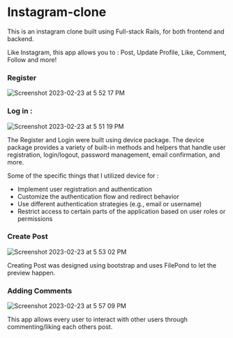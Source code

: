# Instagram-clone

This is an instagram clone built using Full-stack Rails, for both frontend and backend. 

Like Instagram, this app allows you to : Post, Update Profile, Like, Comment, Follow and more! 

### Register 
![Screenshot 2023-02-23 at 5 52 17 PM](https://user-images.githubusercontent.com/107775878/221048842-8bb7f008-370a-42f9-9d44-e826b798d2ea.png)


### Log in :
![Screenshot 2023-02-23 at 5 51 19 PM](https://user-images.githubusercontent.com/107775878/221048705-25828e50-4567-41fa-aeed-af2ca3e9b188.png)

The Register and Login were built using device package. The device package provides a variety of built-in methods and helpers that handle user registration, login/logout, password management, email confirmation, and more.

Some of the specific things that I utilized device for :

- Implement user registration and authentication
- Customize the authentication flow and redirect behavior
- Use different authentication strategies (e.g., email or username)
- Restrict access to certain parts of the application based on user roles or permissions

### Create Post 

![Screenshot 2023-02-23 at 5 53 02 PM](https://user-images.githubusercontent.com/107775878/221048963-40b0c856-706e-4b51-b989-d852993dd3c3.png)

Creating Post was designed using bootstrap and uses FilePond to let the preview happen. 

### Adding Comments

![Screenshot 2023-02-23 at 5 57 09 PM](https://user-images.githubusercontent.com/107775878/221049621-d655d207-9531-494f-8e23-6cb8c6850a82.png)

This app allows every user to interact with other users through commenting/liking each others post. 

